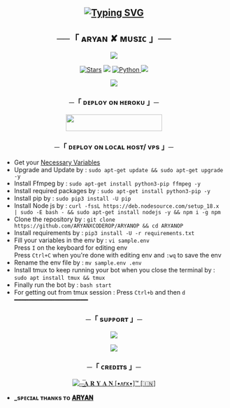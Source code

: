 <h2 align="center">
    
[![Typing SVG](https://readme-typing-svg.herokuapp.com/?lines=ᴡᴇʟᴄᴏᴍᴇ+ᴛᴏ+ᴀʀʏᴀɴ+✘+ᴍᴜsɪᴄ)](https://github.com/ARYANXCODEROP/ARYANOP)

<h2 align="center">
    ──「 ᴀʀʏᴀɴ ✘ ᴍᴜsɪᴄ 」──
</h2>
<p align="center">
  <img src="https://telegra.ph/file/119a308c5dd73dc74fccd.jpg">
</p>

<p align="center">
<a href="https://github.com/THEMADMAXPRO/ARYANMUSIC/stargazers"><img src="https://img.shields.io/github/stars/ARYANXCODEROP/ARYANOP?color=black&logo=github&logoColor=black&style=for-the-badge" alt="Stars" /></a>
<a href="https://github.com/ARYANXCODEROP/ARYANOP/network/members"> <img src="https://img.shields.io/github/forks/ARYANXCODEROP/ARYANOP?color=black&logo=github&logoColor=black&style=for-the-badge" /></a>
<a href="https://www.python.org/"> <img src="https://img.shields.io/badge/Written%20in-Python-orange?style=for-the-badge&logo=python" alt="Python" /> </a>
<a href="https://github.com/ARYANXCODEROP/ARYANOP/commits/ARYANXCODEROP"> <img src="https://img.shields.io/github/last-commit/ARYANXCODEROP/ARYANOP?color=blue&logo=github&logoColor=green&style=for-the-badge" /></a>
</p>

<p align="center">
  <img src="https://telegra.ph/file/119a308c5dd73dc74fccd.jpg">
</p>

<h3 align="center">
    ─「 ᴅᴇᴩʟᴏʏ ᴏɴ ʜᴇʀᴏᴋᴜ 」─
</h3>

<p align="center"><a href="https://dashboard.heroku.com/new?template=https://github.com/ARYANXCODEROP/ARYANOP"> <img src="https://img.shields.io/badge/Deploy%20On%20Heroku-black?style=for-the-badge&logo=heroku" width="220" height="38.45"/></a></p>

<h3 align="center">
    ─「 ᴅᴇᴩʟᴏʏ ᴏɴ ʟᴏᴄᴀʟ ʜᴏsᴛ/ ᴠᴘs 」─
</h3>

- Get your [Necessary Variables](https://github.com/ARYANXCODEROP/ARYANOP/blob/master/sample.env)
- Upgrade and Update by :
`sudo apt-get update && sudo apt-get upgrade -y`
- Install Ffmpeg by :
`sudo apt-get install python3-pip ffmpeg -y`
- Install required packages by :
`sudo apt-get install python3-pip -y`
- Install pip by :
`sudo pip3 install -U pip`
- Install Node js by :
`curl -fssL https://deb.nodesource.com/setup_18.x | sudo -E bash - && sudo apt-get install nodejs -y && npm i -g npm`
- Clone the repository by :
`git clone https://github.com/ARYANXCODEROP/ARYANOP && cd ARYANOP`
- Install requirements by :
`pip3 install -U -r requirements.txt`
- Fill your variables in the env by :
`vi sample.env`<br>
Press `I` on the keyboard for editing env<br>
Press `Ctrl+C` when you're done with editing env and `:wq` to save the env<br>
- Rename the env file by :
`mv sample.env .env`
- Install tmux to keep running your bot when you close the terminal by :
`sudo apt install tmux && tmux`
- Finally run the bot by :
`bash start`
- For getting out from tmux session : Press `Ctrl+b` and then `d`<br>
━━━━━━━━━━━━━━━━━━━━

<h3 align="center">
    ─「 sᴜᴩᴩᴏʀᴛ 」─
</h3>


<p align="center">
<a href="https://telegram.me/VOICEOFHEART0"><img src="https://img.shields.io/badge/-Support%20Group-blue.svg?style=for-the-badge&logo=Telegram"></a>
</p>

<p align="center">
<a href="https://telegram.me/STATUSDAIRY2"><img src="https://img.shields.io/badge/-Support%20Channel-blue.svg?style=for-the-badge&logo=Telegram"></a>
</p>

<h3 align="center">
    ─「 ᴄʀᴇᴅɪᴛs 」─
</h3>

<p align="center">
<a href="https://github.com/ARYANXCODEROP"> <img src="https://img.shields.io/badge/⏤͟͟͞𝐀 𝐑 𝐘 𝐀 𝐍 [•ᴧғᴋ•]™ [🇮🇳]-black?style=for-the-badge&logo=github" alt="⏤͟͟͞𝐀 𝐑 𝐘 𝐀 𝐍 [•ᴧғᴋ•]™ [🇮🇳]" /> </a>
</p>

- <b> _sᴩᴇᴄɪᴀʟ ᴛʜᴀɴᴋs ᴛᴏ [𝐀𝐑𝐘𝐀𝐍](https://t.me/SASHIKANT_XD) </b>


